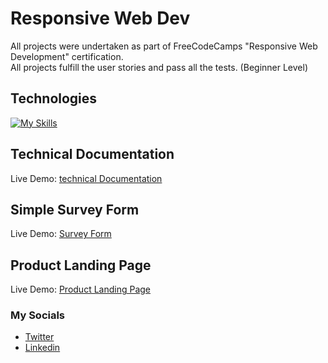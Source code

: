 # Responsive Web Dev
All projects were undertaken as part of FreeCodeCamps "Responsive Web Development" certification. <br>
All projects fulfill the user stories and pass all the tests.
(Beginner Level)

## Technologies 
[![My Skills](https://skillicons.dev/icons?i=html,css,github,vscode,bootstrap)](https://skillicons.dev)

## Technical Documentation
Live Demo: [technical Documentation](https://codepen.io/lawbowman/pen/XWjLGBM)

## Simple Survey Form
Live Demo: [Survey Form](https://codepen.io/lawbowman/pen/wvzLOmb)

## Product Landing Page
Live Demo: [Product Landing Page](https://codepen.io/LAWBowie/pen/RwqxyJm)

### My Socials
* [Twitter](https://twitter.com/LukeAWBowman)
* [Linkedin](https://www.linkedin.com/in/luke-bowman-1801a8188/)
